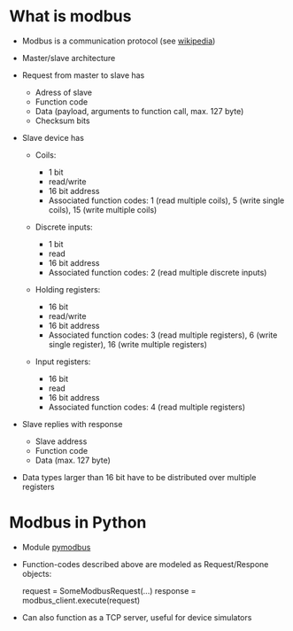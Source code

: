# What is modbus

- Modbus is a communication protocol (see [wikipedia](https://en.wikipedia.org/wiki/Modbus))
- Master/slave architecture
- Request from master to slave has
    - Adress of slave
    - Function code
    - Data (payload, arguments to function call, max. 127 byte)
    - Checksum bits

- Slave device has
    - Coils:
        - 1 bit
        - read/write
        - 16 bit address
        - Associated function codes: 1 (read multiple coils), 5 (write single coils), 15 (write multiple coils)

    - Discrete inputs:
        - 1 bit
        - read
        - 16 bit address
        - Associated function codes: 2 (read multiple discrete inputs)

    - Holding registers:
        - 16 bit
        - read/write
        - 16 bit address
        - Associated function codes: 3 (read multiple registers), 6 (write single register), 16 (write multiple registers)

    - Input registers:
        - 16 bit
        - read
        - 16 bit address
        - Associated function codes: 4 (read multiple registers)

- Slave replies with response
    - Slave address
    - Function code
    - Data (max. 127 byte)
    
- Data types larger than 16 bit have to be distributed over multiple registers

# Modbus in Python

- Module [pymodbus](https://pymodbus.readthedocs.io)
- Function-codes described above are modeled as Request/Respone objects:

    request = SomeModbusRequest(...)
    response = modbus_client.execute(request)

- Can also function as a TCP server, useful for device simulators